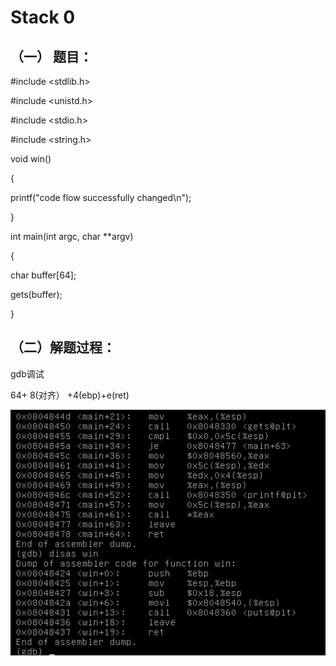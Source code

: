 # Stack 0

## （一） 题目：

\#include &lt;stdlib.h&gt;

\#include &lt;unistd.h&gt;

\#include &lt;stdio.h&gt;

\#include &lt;string.h&gt;

void win\(\)

{

printf\("code flow successfully changed\n"\);

}

int main\(int argc, char \*\*argv\)

{

char buffer\[64\];

gets\(buffer\);

}

## （二）解题过程：

gdb调试

64+ 8\(对齐） +4\(ebp\)+e\(ret\)

![](/png/11.png)



